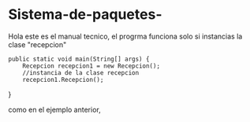 # Sistema-de-paquetes-

Hola este es el manual tecnico, el progrma funciona solo si instancias la clase "recepcion"

    public static void main(String[] args) {
        Recepcion recepcion1 = new Recepcion();
        //instancia de la clase recepcion
        recepcion1.Recepcion();
  }


  como en el ejemplo anterior,

